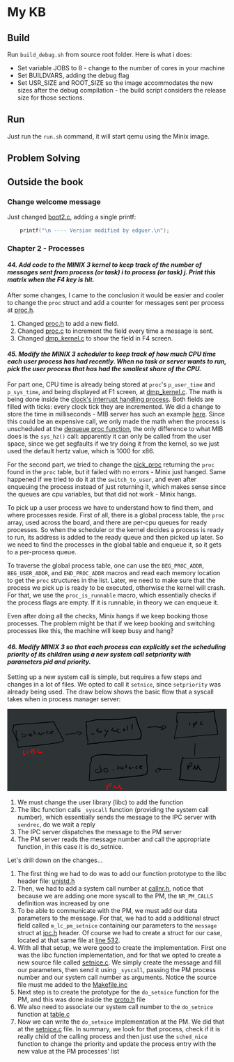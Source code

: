 # My KB

## Build

Run `build_debug.sh` from source root folder. Here is what i does:
- Set variable JOBS to 8 - change to the number of cores in your machine
- Set BUILDVARS, adding the debug flag
- Set USR_SIZE and ROOT_SIZE so the image accommodates the new sizes after the debug compilation - the build script considers the release size for those sections.

## Run

Just run the `run.sh` command, it will start qemu using the Minix image.

## Problem Solving

## Outside the book

### Change welcome message

Just changed [boot2.c](../sys/arch/i386/stand/boot/boot2.c#L291), adding a single printf:

```c
    printf("\n ---- Version modified by edguer.\n");
```

### Chapter 2 - Processes

#### *44.  Add code to the MINIX 3 kernel to keep track of the number of messages sent from process (or task) i to process (or task) j. Print this matrix when the F4 key is hit.*

After some changes, I came to the conclusion it would be easier and cooler to change the `proc` struct and add a counter for messages sent per process at [proc.h](../minix/kernel/proc.h#L137).
1. Changed [proc.h](../minix/kernel/proc.h#L137) to add a new field.
2. Changed [proc.c](../minix/kernel/proc.c#L896) to increment the field every time a message is sent.
3. Changed [dmp_kernel.c](../minix/servers/is/dmp_kernel.c#L298) to show the field in F4 screen.

#### *45. Modify the MINIX 3 scheduler to keep track of how much CPU time each user process has had recently. When no task or server wants to run, pick the user process that has had the smallest share of the CPU.*

For part one, CPU time is already being stored at `proc`'s `p_user_time` and `p_sys_time`, and being displayed at F1 screen, at [dmp_kernel.c](../minix/servers/is/dmp_kernel.c#L348). The math is being done inside the [clock's interrupt handling process](../minix/kernel/clock.c#L116). Both fields are filled with ticks: every clock tick they are incremented. We did a change to store the time in milliseconds - MIB server has such an example [here](../minix/servers/mib/proc.c#L164). Since this could be an expensive call, we only made the math when the process is unscheduled at the [dequeue proc function](../minix/kernel/proc.c#L1800), the only difference to what MIB does is the `sys_hz()` call: apparently it can only be called from the user space, since we get segfaults if we try doing it from the kernel, so we just used the default hertz value, which is 1000 for x86.

For the second part, we tried to change the [pick_proc](../minix/kernel/proc.c#L1823) returning the `proc` found in the `proc` table, but it failed with no errors - Minix just hanged. Same happened if we tried to do it at the `switch_to_user`, and even after enqueuing the process instead of just returning it, which makes sense since the queues are cpu variables, but that did not work - Minix hangs.

To pick up a user process we have to understand how to find them, and where processes reside. First of all, there is a global process table, the `proc` array, used across the board, and there are per-cpu queues for ready processes. So when the scheduler or the kernel decides a process is ready to run, its address is added to the ready queue and then picked up later. So we need to find the processes in the global table and enqueue it, so it gets to a per-process queue.

To traverse the global process table, one can use the `BEG_PROC_ADDR`, `BEG_USER_ADDR`, and `END_PROC_ADDR` macros and read each memory location to get the `proc` structures in the list. Later, we need to make sure that the process we pick up is ready to be executed, otherwise the kernel will crash. For that, we use the `proc_is_runnable` macro, which essentially checks if the process flags are empty. If it is runnable, in theory we can enqueue it.

Even after doing all the checks, Minix hangs if we keep booking those processes. The problem might be that if we keep booking and switching processes like this, the machine will keep busy and hang?

#### *46. Modify MINIX 3 so that each process can explicitly set the scheduling priority of its children using a new system call setpriority with parameters pid and priority.*

Setting up a new system call is simple, but requires a few steps and changes in a lot of files. We opted to call it `setnice`, since `setpriority` was already being used. The draw below shows the basic flow that a syscall takes when in process manager server:

![image](syscall.png)

1. We must change the user library (libc) to add the function
2. The libc function calls `_syscall` function (providing the system call number), which essentially sends the message to the IPC server with `sendrec`, do we wait a reply
3. The IPC server dispatches the message to the PM server
4. The PM server reads the message number and call the appropriate function, in this case it is do_setnice.

Let's drill down on the changes...

1. The first thing we had to do was to add our function prototype to the libc header file: [unistd.h](include/unistd.h#112)
2. Then, we had to add a system call number at [callnr.h](minix/include/minix/callnr.h#40), notice that because we are adding one more syscall to the PM, the `NR_PM_CALLS` definition was increased by one
3. To be able to communicate with the PM, we must add our data parameters to the message. For that, we had to add a additional struct field called `m_lc_pm_setnice` containing our parameters to the `message` struct at [ipc.h](minix/include/minix/ipc.h#2411) header. Of course we had to create a struct for our case, located at that same file at [line 532](minix/include/minix/ipc.h#532).
4. With all that setup, we were good to create the implementation. First one was the libc function implementation, and for that we opted to create a new source file called [setnice.c](minix/lib/libc/sys/setnice.c). We simply create the message and fill our parameters, then send it using `_syscall`, passing the PM process number and our system call number as arguments. Notice the source file must me added to the [Makefile.inc](minix/lib/libc/sys/Makefile.inc)
5. Next step is to create the prototype for the `do_setnice` function for the PM, and this was done inside the [proto.h](minix/servers/pm/proto.h#26) file
6. We also need to associate our system call number to the `do_setnice` function at [table.c](minix/servers/pm/table.c#62)
7. Now we can write the `do_setnice` implementation at the PM. We did that at the [setnice.c](minix/servers/pm/setnice.c) file. In summary, we look for that process, check if it is really child of the calling process and then just use the `sched_nice` function to change the priority and update the process entry with the new value at the PM processes' list